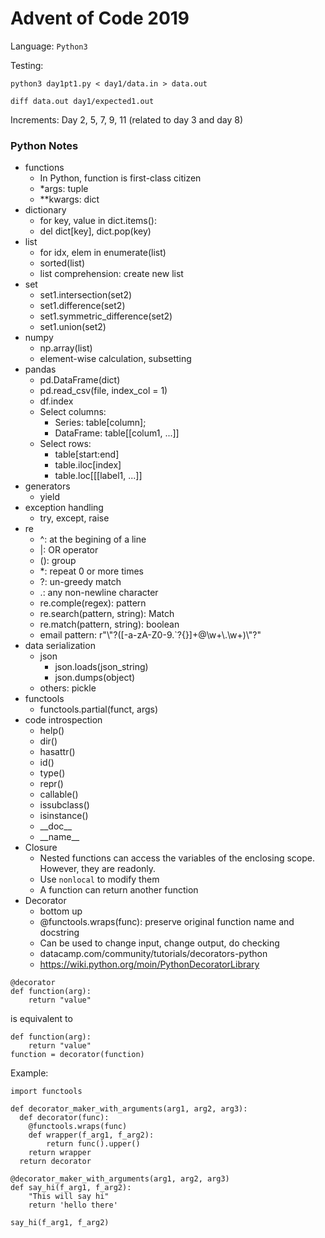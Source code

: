 # Advent of Code 2019

Language: `Python3`

Testing:

`python3 day1pt1.py < day1/data.in > data.out`

`diff data.out day1/expected1.out`

Increments: Day 2, 5, 7, 9, 11 (related to day 3 and day 8)

### Python Notes

- functions
  - In Python, function is first-class citizen
  - \*args: tuple
  - \*\*kwargs: dict
- dictionary
  - for key, value in dict.items():
  - del dict[key], dict.pop(key)
- list
  - for idx, elem in enumerate(list)
  - sorted(list)
  - list comprehension: create new list
- set
  - set1.intersection(set2)
  - set1.difference(set2)
  - set1.symmetric_difference(set2)
  - set1.union(set2)
- numpy
  - np.array(list)
  - element-wise calculation, subsetting
- pandas
  - pd.DataFrame(dict)
  - pd.read_csv(file, index_col = 1)
  - df.index
  - Select columns:
    - Series: table[column];
    - DataFrame: table[[colum1, ...]]
  - Select rows:
    - table[start:end]
    - table.iloc[index]
    - table.loc[[[label1, ...]]
- generators
  - yield
- exception handling
  - try, except, raise
- re
  - ^: at the begining of a line
  - |: OR operator
  - (): group
  - \*: repeat 0 or more times
  - ?: un-greedy match
  - .: any non-newline character
  - re.comple(regex): pattern
  - re.search(pattern, string): Match
  - re.match(pattern, string): boolean
  - email pattern: r"\\"?([-a-zA-Z0-9.`?{}]+@\w+\\.\w+)\\"?"
- data serialization
  - json
    - json.loads(json_string)
    - json.dumps(object)
  - others: pickle
- functools
  - functools.partial(funct, args)
- code introspection
  - help()
  - dir()
  - hasattr()
  - id()
  - type()
  - repr()
  - callable()
  - issubclass()
  - isinstance()
  - \_\_doc\_\_
  - \_\_name\_\_
- Closure
  - Nested functions can access the variables of the enclosing scope. However, they are readonly.
  - Use `nonlocal` to modify them
  - A function can return another function
- Decorator
  - bottom up
  - @functools.wraps(func): preserve original function name and docstring
  - Can be used to change input, change output, do checking
  - datacamp.com/community/tutorials/decorators-python
  - https://wiki.python.org/moin/PythonDecoratorLibrary

```
@decorator
def function(arg):
    return "value"
```

is equivalent to

```
def function(arg):
    return "value"
function = decorator(function)
```

Example:

```
import functools

def decorator_maker_with_arguments(arg1, arg2, arg3):
  def decorator(func):
    @functools.wraps(func)
    def wrapper(f_arg1, f_arg2):
        return func().upper()
    return wrapper
  return decorator

@decorator_maker_with_arguments(arg1, arg2, arg3)
def say_hi(f_arg1, f_arg2):
    "This will say hi"
    return 'hello there'

say_hi(f_arg1, f_arg2)
```
